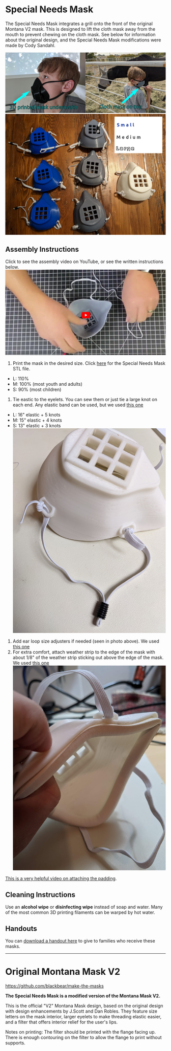 # Special Needs Mask

The Special Needs Mask integrates a grill onto the front of the original Montana V2 mask. This is designed to lift the cloth mask away from the mouth to prevent chewing on the cloth mask. See below for information about the original design, and the Special Needs Mask modifications were made by Cody Sandahl.

![worn](images/special-needs-mask-worn.png)
![batch](images/batch-of-masks.jpg)

## Assembly Instructions
Click to see the assembly video on YouTube, or see the written instructions below.
[![assembly-video](images/assembly-video.jpg)](https://www.youtube.com/watch?v=_9colCSyovw)

1. Print the mask in the desired size. Click [here](stls/SpecialNeedsMask.stl) for the Special Needs Mask STL file.
- L: 110%
- M: 100% (most youth and adults)
- S: 90% (most children)
1. Tie eastic to the eyelets. You can sew them or just tie a large knot on each end. Any elastic band can be used, but we used [this one](https://www.amazon.com/gp/product/B087G8ZB8C/)
- L: 16" elastic + 5 knots
- M: 15" elastic + 4 knots
- S: 13" elastic + 3 knots
![nylon](images/special-needs-mask-toggles.jpg)
1. Add ear loop size adjusters if needed (seen in photo above). We used [this one](https://www.amazon.com/gp/product/B08B4QY3TM/)
2. For extra comfort, attach weather strip to the edge of the mask with about 1/8" of the weather strip sticking out above the edge of the mask. We used [this one](https://www.amazon.com/gp/product/B07GQWMC5Q)
![padding](images/special-needs-mask-padding.jpg)

[This is a very helpful video on attaching the padding](https://www.youtube.com/watch?v=UkYnSPlj7AI).

## Cleaning Instructions
Use an **alcohol wipe** or **disinfecting wipe** instead of soap and water. Many of the most common 3D printing filaments can be warped by hot water.

## Handouts
You can [download a handout here](handouts/Instructions%20for%20Families.pdf) to give to families who receive these masks.

***

# Original Montana Mask V2
https://github.com/blackbear/make-the-masks

**The Special Needs Mask is a modified version of the Montana Mask V2.**

This is the official "V2" Montana Mask design, based on the original design with design enhancements by J.Scott and Dan Robles. They feature size letters on the mask interior, larger eyelets to make threading elastic easier, and a filter that offers interior relief for the user's lips.

Notes on printing: The filter should be printed with the flange facing up. There is enough contouring on the filter to allow the flange to print without supports.